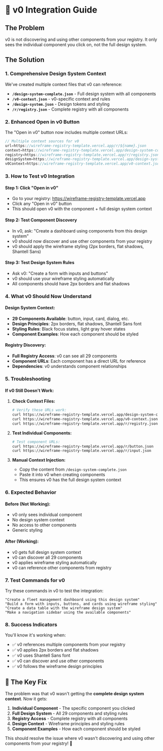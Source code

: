 # 🎯 v0 Integration Guide

## The Problem
v0 is not discovering and using other components from your registry. It only sees the individual component you click on, not the full design system.

## The Solution

### 1. **Comprehensive Design System Context**
We've created multiple context files that v0 can reference:

- **`/design-system-complete.json`** - Full design system with all components
- **`/v0-context.json`** - v0-specific context and rules
- **`/design-system.json`** - Design tokens and styling
- **`/r/registry.json`** - Complete registry with all components

### 2. **Enhanced Open in v0 Button**
The "Open in v0" button now includes multiple context URLs:

```javascript
// Multiple context sources for v0
url=https://wireframe-registry-template.vercel.app/r/${name}.json
context=https://wireframe-registry-template.vercel.app/design-system-complete.json
registry=https://wireframe-registry-template.vercel.app/r/registry.json
designSystem=https://wireframe-registry-template.vercel.app/design-system.json
v0Context=https://wireframe-registry-template.vercel.app/v0-context.json
```

### 3. **How to Test v0 Integration**

#### **Step 1: Click "Open in v0"**
- Go to your registry: https://wireframe-registry-template.vercel.app
- Click any "Open in v0" button
- This should open v0 with the component + full design system context

#### **Step 2: Test Component Discovery**
- In v0, ask: "Create a dashboard using components from this design system"
- v0 should now discover and use other components from your registry
- v0 should apply the wireframe styling (2px borders, flat shadows, Shantell Sans)

#### **Step 3: Test Design System Rules**
- Ask v0: "Create a form with inputs and buttons"
- v0 should use your wireframe styling automatically
- All components should have 2px borders and flat shadows

### 4. **What v0 Should Now Understand**

#### **Design System Context:**
- **29 Components Available**: button, input, card, dialog, etc.
- **Design Principles**: 2px borders, flat shadows, Shantell Sans font
- **Styling Rules**: Black focus states, light gray hover states
- **Component Examples**: How each component should be styled

#### **Registry Discovery:**
- **Full Registry Access**: v0 can see all 29 components
- **Component URLs**: Each component has a direct URL for reference
- **Dependencies**: v0 understands component relationships

### 5. **Troubleshooting**

#### **If v0 Still Doesn't Work:**

1. **Check Context Files:**
   ```bash
   # Verify these URLs work:
   curl https://wireframe-registry-template.vercel.app/design-system-complete.json
   curl https://wireframe-registry-template.vercel.app/v0-context.json
   curl https://wireframe-registry-template.vercel.app/r/registry.json
   ```

2. **Test Individual Components:**
   ```bash
   # Test component URLs:
   curl https://wireframe-registry-template.vercel.app/r/button.json
   curl https://wireframe-registry-template.vercel.app/r/input.json
   ```

3. **Manual Context Injection:**
   - Copy the content from `/design-system-complete.json`
   - Paste it into v0 when creating components
   - This ensures v0 has the full design system context

### 6. **Expected Behavior**

#### **Before (Not Working):**
- v0 only sees individual component
- No design system context
- No access to other components
- Generic styling

#### **After (Working):**
- v0 gets full design system context
- v0 can discover all 29 components
- v0 applies wireframe styling automatically
- v0 can reference other components from registry

### 7. **Test Commands for v0**

Try these commands in v0 to test the integration:

```
"Create a fleet management dashboard using this design system"
"Build a form with inputs, buttons, and cards using wireframe styling"
"Create a data table with the wireframe design system"
"Make a navigation sidebar using the available components"
```

### 8. **Success Indicators**

You'll know it's working when:
- ✅ v0 references multiple components from your registry
- ✅ v0 applies 2px borders and flat shadows
- ✅ v0 uses Shantell Sans font
- ✅ v0 can discover and use other components
- ✅ v0 follows the wireframe design principles

## 🎯 **The Key Fix**

The problem was that v0 wasn't getting the **complete design system context**. Now it gets:

1. **Individual Component** - The specific component you clicked
2. **Full Design System** - All 29 components and styling rules
3. **Registry Access** - Complete registry with all components
4. **Design Context** - Wireframe principles and styling rules
5. **Component Examples** - How each component should be styled

This should resolve the issue where v0 wasn't discovering and using other components from your registry! 🚀
